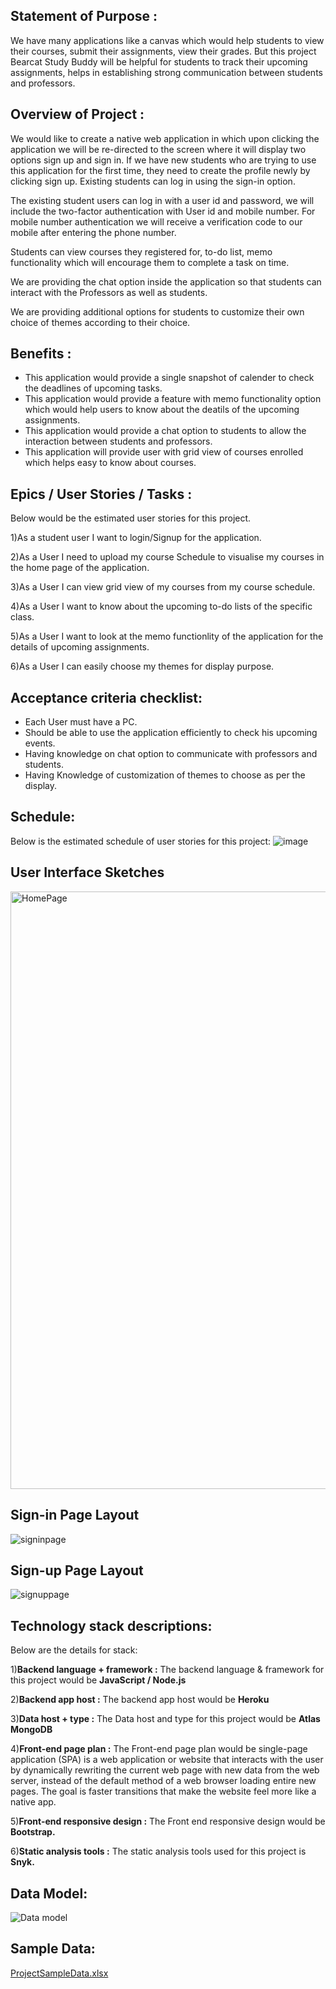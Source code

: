 
## Statement of Purpose :

 We have many applications like a canvas which would help students to view their courses, submit their assignments, view their grades. But this project Bearcat Study Buddy will be helpful for students to track their upcoming assignments,  helps in establishing strong communication between students and professors.
 
 
 ## Overview of Project :
 
 We would like to create a native web application in which upon clicking the application we will be re-directed to the screen where it will display two options sign up and sign in. If we have new students who are trying to use this application for the first time, they need to create the profile newly by clicking sign up. Existing students can log in using the sign-in option.

The existing student users can log in with a user id and password, we will include the two-factor authentication with User id and mobile number. For mobile number authentication we will receive a verification code to our mobile after entering the phone number.

Students can view courses they registered for, to-do list, memo functionality which will encourage them to complete a task on time.

We are providing the chat option inside the application so that students can interact with the Professors as well as students.

We are providing additional options for students to customize their own choice of themes according to their choice.


## Benefits :

* This application would provide a single snapshot of calender to check the deadlines of upcoming tasks.
* This application would provide a feature with memo functionality option which would help users to know about the deatils of the upcoming assignments.
* This application would provide a chat option to students to allow the interaction between students and professors.
* This application will provide user with grid view of courses enrolled which helps easy to know about courses.  


## Epics / User Stories / Tasks :

Below would be the estimated user stories for this project.

1)As a student user I want to login/Signup for the application.

2)As a User I need to upload my course Schedule to visualise my courses in the home page of the application.

3)As a User I can view grid view of my courses from my course schedule.

4)As a User I want to know about the upcoming to-do lists of the specific class.

5)As a User I want to look at the memo functionlity of the application for the details of upcoming assignments.

6)As a User I can easily choose my themes for display purpose.


## Acceptance criteria checklist:

* Each User must have a PC.
* Should be able to use the application efficiently to check his upcoming events.
* Having knowledge on chat option to communicate with professors and students.
* Having Knowledge of customization of themes to choose as per the display.


## Schedule:
Below is the estimated schedule of user stories for this project:
![image](https://user-images.githubusercontent.com/77593316/133338569-549b783c-801d-4ae3-bca0-214f64904cd4.png)


## User Interface Sketches 
<img width="956" alt="HomePage" src="https://user-images.githubusercontent.com/77635770/135183140-ae0b14a3-41e0-423a-b55f-cbc00bfc92a6.PNG">


## Sign-in Page Layout
![signinpage](https://user-images.githubusercontent.com/77635770/133955998-e2e2f408-c036-4f60-b1a3-e4351978a0ae.jpeg)


## Sign-up Page Layout
![signuppage](https://user-images.githubusercontent.com/77635770/133956002-9098930a-acdd-492f-a42d-938eb557acc6.jpeg)


## Technology stack descriptions:

Below are the details for stack:

1)**Backend language + framework :** The backend language & framework  for this project would be  **JavaScript / Node.js**


2)**Backend app host :** The backend app host would be **Heroku**


3)**Data host + type :** The Data host and type for this project would be  **Atlas MongoDB**


4)**Front-end page plan :** The Front-end page plan would be single-page application (SPA) is a web application or website that interacts with the user by dynamically rewriting the current web page with new data from the web server, instead of the default method of a web browser loading entire new pages. The goal is faster transitions that make the website feel more like a native app.


5)**Front-end responsive design :** The Front end responsive design would be **Bootstrap.**


6)**Static analysis tools :** The static analysis tools  used for this project is **Snyk.**


## Data Model:

![Data model](https://user-images.githubusercontent.com/77812398/135197182-4cc5906b-5f1b-48be-810e-576ca6dee5c9.png)


## Sample Data:

[ProjectSampleData.xlsx](https://github.com/Maruthi158/691-01-F21-DevRFP-Group5/files/7248578/ProjectSampleData.xlsx)








